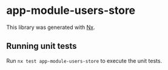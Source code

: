 # app-module-users-store

This library was generated with [Nx](https://nx.dev).

## Running unit tests

Run `nx test app-module-users-store` to execute the unit tests.

